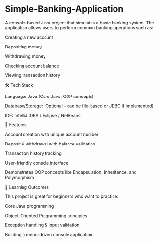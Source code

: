 # Simple-Banking-Application
A console-based Java project that simulates a basic banking system.
The application allows users to perform common banking operations such as:

Creating a new account

Depositing money

Withdrawing money

Checking account balance

Viewing transaction history

🛠 Tech Stack

Language: Java (Core Java, OOP concepts)

Database/Storage: (Optional – can be file-based or JDBC if implemented)

IDE: IntelliJ IDEA / Eclipse / NetBeans

🚀 Features

Account creation with unique account number

Deposit & withdrawal with balance validation

Transaction history tracking

User-friendly console interface

Demonstrates OOP concepts like Encapsulation, Inheritance, and Polymorphism

🎯 Learning Outcomes

This project is great for beginners who want to practice:

Core Java programming

Object-Oriented Programming principles

Exception handling & input validation

Building a menu-driven console application
